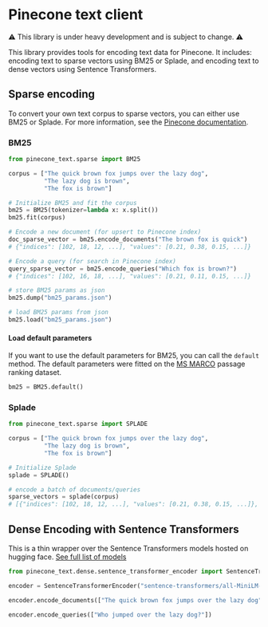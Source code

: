 # Pinecone text client

:warning:   This library is under heavy development and is subject to change.   :warning:

This library provides tools for encoding text data for Pinecone. It includes: encoding text to sparse vectors using BM25 or Splade, and encoding text to dense vectors using Sentence Transformers. 

## Sparse encoding

To convert your own text corpus to sparse vectors, you can either use BM25 or Splade. 
For more information, see the [Pinecone documentation](https://docs.pinecone.io/docs/hybrid-search).

### BM25

```python
from pinecone_text.sparse import BM25

corpus = ["The quick brown fox jumps over the lazy dog",
          "The lazy dog is brown",
          "The fox is brown"]

# Initialize BM25 and fit the corpus
bm25 = BM25(tokenizer=lambda x: x.split())
bm25.fit(corpus)

# Encode a new document (for upsert to Pinecone index)
doc_sparse_vector = bm25.encode_documents("The brown fox is quick")
# {"indices": [102, 18, 12, ...], "values": [0.21, 0.38, 0.15, ...]}

# Encode a query (for search in Pinecone index)
query_sparse_vector = bm25.encode_queries("Which fox is brown?")
# {"indices": [102, 16, 18, ...], "values": [0.21, 0.11, 0.15, ...]}

# store BM25 params as json
bm25.dump("bm25_params.json")

# load BM25 params from json
bm25.load("bm25_params.json")
```

#### Load default parameters
If you want to use the default parameters for BM25, you can call the `default` method.
The default parameters were fitted on the [MS MARCO](https://microsoft.github.io/msmarco/)  passage ranking dataset.
```python
bm25 = BM25.default()
```

### Splade

```python
from pinecone_text.sparse import SPLADE

corpus = ["The quick brown fox jumps over the lazy dog",
          "The lazy dog is brown",
          "The fox is brown"]

# Initialize Splade
splade = SPLADE()

# encode a batch of documents/queries
sparse_vectors = splade(corpus)
# [{"indices": [102, 18, 12, ...], "values": [0.21, 0.38, 0.15, ...]}, ...]
```


## Dense Encoding with Sentence Transformers

This is a thin wrapper over the Sentence Transformers models hosted on hugging face. [See full list of models](https://huggingface.co/sentence-transformers)

```python
from pinecone_text.dense.sentence_transformer_encoder import SentenceTransformerEncoder

encoder = SentenceTransformerEncoder("sentence-transformers/all-MiniLM-L6-v2")

encoder.encode_documents(["The quick brown fox jumps over the lazy dog"])

encoder.encode_queries(["Who jumped over the lazy dog?"])
```
